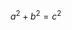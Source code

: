<script type="text/javascript" src="http://cdn.mathjax.org/mathjax/latest/MathJax.js?config=default"></script>

$a^2+b^2=c^2$
